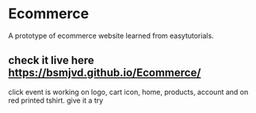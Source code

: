 # Ecommerce
A prototype of ecommerce website learned from easytutorials.
## check it live here  https://bsmjvd.github.io/Ecommerce/ 
click event is working on logo, cart icon, home, products, account and on red printed tshirt.
give it a try

